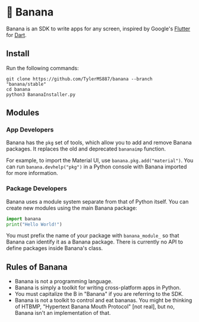 # 🍌 Banana

Banana is an SDK to write apps for any screen, inspired by Google's [Flutter](https://flutter.dev)
for [Dart](https://dart.dev).

## Install

Run the following commands:

```
git clone https://github.com/TylerMS887/banana --branch "banana/stable"
cd banana
python3 BananaInstaller.py
```

## Modules

### App Developers

Banana has the `pkg` set of tools, which allow you to add and remove Banana packages.
It replaces the old and deprecated `bananaimp` function.

For example, to import the Material UI, use `banana.pkg.add("material")`.
You can run `banana.devhelp("pkg")` in a Python console with Banana imported for
more information.

### Package Developers

Banana uses a module system separate from that of Python itself. You can create new modules
using the main Banana package:

```python
import banana
print("Hello World!")
```

You must prefix the name of your package with `banana_module_` so that Banana can identify it as a
Banana package. There is currently no API to define packages inside Banana's class.

## Rules of Banana

* Banana is not a programming language.
* Banana is simply a toolkit for writing cross-platform apps in Python.
* You must capitalize the B in "Banana" if you are referring to the SDK.
* Banana is not a toolkit to control and eat bananas.
  You might be thinking of HTBMP, "Hypertext Banana Mouth Protocol" \[not real\], but no,
  Banana isn't an implementation of that.
